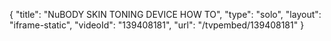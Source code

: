 {
    "title": "NuBODY SKIN TONING DEVICE HOW TO",
    "type": "solo",
    "layout": "iframe-static",
    "videoId": "139408181",
    "url": "\/tvpembed\/139408181"
}